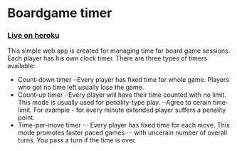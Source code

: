 # Boardgame timer

### [Live on heroku](https://boardgame-timer.herokuapp.com)

This simple web app is created for managing time for board game sessions. Each player has his own clock timer.
There are three types of timers available:

+ Count-down timer
⋅⋅Every player has fixed time for whole game. Players who got no time left usually lose the game.
+ Count-up timer
⋅⋅Every player will have their time counted with no limit. This mode is usually used for penality-type play.
⋅⋅Agree to cerain time-limit. For example - for every minute extended player suffers a penality point.
+ Time-per-move timer
⋅⋅⋅ Every player has fixed time for each move. This mode promotes faster paced games 
⋅⋅⋅ with uncerain number of overall turns. You pass a turn if the time is over.

